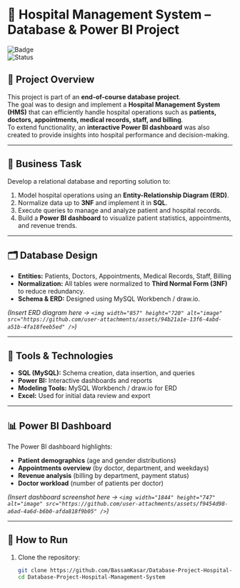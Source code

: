 # 🏥 Hospital Management System – Database & Power BI Project  

![Badge](https://img.shields.io/badge/Certificate-Database_Project-blue)  
![Status](https://img.shields.io/badge/Status-Completed-brightgreen)  

## 📌 Project Overview  
This project is part of an **end-of-course database project**.  
The goal was to design and implement a **Hospital Management System (HMS)** that can efficiently handle hospital operations such as **patients, doctors, appointments, medical records, staff, and billing**.  
To extend functionality, an **interactive Power BI dashboard** was also created to provide insights into hospital performance and decision-making.  

---

## 🎯 Business Task  
Develop a relational database and reporting solution to:  
1. Model hospital operations using an **Entity-Relationship Diagram (ERD)**.  
2. Normalize data up to **3NF** and implement it in **SQL**.  
3. Execute queries to manage and analyze patient and hospital records.  
4. Build a **Power BI dashboard** to visualize patient statistics, appointments, and revenue trends.  

---

## 🗂 Database Design  
- **Entities:** Patients, Doctors, Appointments, Medical Records, Staff, Billing  
- **Normalization:** All tables were normalized to **Third Normal Form (3NF)** to reduce redundancy.  
- **Schema & ERD:** Designed using MySQL Workbench / draw.io.  

*(Insert ERD diagram here → `<img width="857" height="720" alt="image" src="https://github.com/user-attachments/assets/94b21a1e-13f6-4abd-a51b-4fa18feeb5ed" />`)*  

---

## 🔧 Tools & Technologies  
- **SQL (MySQL):** Schema creation, data insertion, and queries  
- **Power BI:** Interactive dashboards and reports  
- **Modeling Tools:** MySQL Workbench / draw.io for ERD  
- **Excel:** Used for initial data review and export  

---

## 📊 Power BI Dashboard  
The Power BI dashboard highlights:  
- **Patient demographics** (age and gender distributions)  
- **Appointments overview** (by doctor, department, and weekdays)  
- **Revenue analysis** (billing by department, payment status)  
- **Doctor workload** (number of patients per doctor)  

*(Insert dashboard screenshot here → `<img width="1844" height="747" alt="image" src="https://github.com/user-attachments/assets/f9454d98-a6ad-4a6d-b6b0-afda818f9b05" />`)*  

---

## 🚀 How to Run  
1. Clone the repository:  
   ```bash
   git clone https://github.com/BassamKasar/Database-Project-Hospital-Management-System.git
   cd Database-Project-Hospital-Management-System
